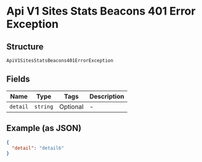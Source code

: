 
# Api V1 Sites Stats Beacons 401 Error Exception

## Structure

`ApiV1SitesStatsBeacons401ErrorException`

## Fields

| Name | Type | Tags | Description |
|  --- | --- | --- | --- |
| `detail` | `string` | Optional | - |

## Example (as JSON)

```json
{
  "detail": "detail6"
}
```

